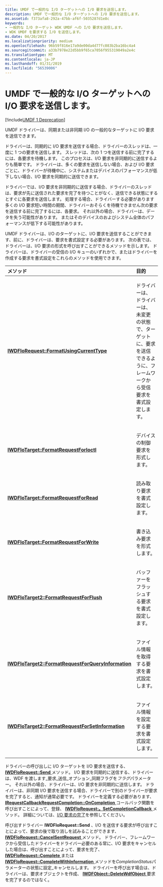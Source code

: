 ```yaml
---
title: UMDF で一般的な I/O ターゲットへの I/O 要求を送信します。
description: UMDF で一般的な I/O ターゲットへの I/O 要求を送信します。
ms.assetid: f373afa8-292a-47bb-af6f-5035287d1e8c
keywords:
- 一般的な I/O ターゲット WDK UMDF への I/O 要求を送信します。
- WDK UMDF を要求する I/O を送信します。
ms.date: 04/20/2017
ms.localizationpriority: medium
ms.openlocfilehash: 96b59f816e17a9de00da4d77fc083b2ba16bc4a4
ms.sourcegitcommit: a33b7978e22d5bb9f65ca7056f955319049a2e4c
ms.translationtype: MT
ms.contentlocale: ja-JP
ms.lasthandoff: 01/31/2019
ms.locfileid: "56539006"
---
```

# <a name="sending-io-requests-to-a-general-io-target-in-umdf"></a>UMDF で一般的な I/O ターゲットへの I/O 要求を送信します。


[!include[UMDF 1 Deprecation](../umdf-1-deprecation.md)]

UMDF ドライバーは、同期または非同期 I/O の一般的なターゲットに I/O 要求を送信できます。

ドライバーは、同期的に I/O 要求を送信する場合、ドライバーのスレッドは、一度に 1 つの要求を送信します。 スレッドは、次の 1 つを送信する前に完了するには、各要求を待機します。 このプロセスは、I/O 要求を非同期的に送信するよりも簡単です。 ドライバーは、多くの要求を送信しない場合、および I/O 要求ごとに、ドライバーが待機中に、システムまたはデバイスのパフォーマンスが低下しない場合、I/O 要求を同期的に送信できます。

ドライバーでは、I/O 要求を非同期的に送信する場合、ドライバーのスレッドは、要求が先に送信された要求を完了を待つことがなく、送信できる状態にするとすぐに各要求を送信します。 処理する場合、ドライバーする必要があります多くの I/O 要求短い時間の期間、ドライバーおそらくを待機できません次の要求を送信する前に完了するには、各要求。 それ以外の場合、ドライバーは、データを失う可能性があります。 またはそのデバイスのおよびシステム全体のパフォーマンスが低下する可能性があります。

UMDF ドライバーは、I/O のターゲットに、I/O 要求を送信することができます、前に、ドライバーは、要求を書式設定する必要があります。 次の表では、ドライバーは、I/O 要求の形式を呼び出すことができるメソッドを示します。 ドライバーは、ドライバーの受信の I/O キューのいずれかで、またはドライバーを作成する要求を書式設定をこれらのメソッドを使用できます。

<table>
<colgroup>
<col width="50%" />
<col width="50%" />
</colgroup>
<thead>
<tr class="header">
<th align="left">メソッド</th>
<th align="left">目的</th>
</tr>
</thead>
<tbody>
<tr class="odd">
<td align="left"><p><a href="https://msdn.microsoft.com/library/windows/hardware/ff559077" data-raw-source="[&lt;strong&gt;IWDFIoRequest::FormatUsingCurrentType&lt;/strong&gt;](https://msdn.microsoft.com/library/windows/hardware/ff559077)"><strong>IWDFIoRequest::FormatUsingCurrentType</strong></a></p></td>
<td align="left"><p>ドライバーは、ドライバーは、未変更の状態で、ターゲットに、要求を送信できるように、フレームワークから受信要求を書式設定します。</p></td>
</tr>
<tr class="even">
<td align="left"><p><a href="https://msdn.microsoft.com/library/windows/hardware/ff559230" data-raw-source="[&lt;strong&gt;IWDFIoTarget::FormatRequestForIoctl&lt;/strong&gt;](https://msdn.microsoft.com/library/windows/hardware/ff559230)"><strong>IWDFIoTarget::FormatRequestForIoctl</strong></a></p></td>
<td align="left"><p>デバイスの制御要求を形式します。</p></td>
</tr>
<tr class="odd">
<td align="left"><p><a href="https://msdn.microsoft.com/library/windows/hardware/ff559233" data-raw-source="[&lt;strong&gt;IWDFIoTarget::FormatRequestForRead&lt;/strong&gt;](https://msdn.microsoft.com/library/windows/hardware/ff559233)"><strong>IWDFIoTarget::FormatRequestForRead</strong></a></p></td>
<td align="left"><p>読み取り要求を書式設定します。</p></td>
</tr>
<tr class="even">
<td align="left"><p><a href="https://msdn.microsoft.com/library/windows/hardware/ff559236" data-raw-source="[&lt;strong&gt;IWDFIoTarget::FormatRequestForWrite&lt;/strong&gt;](https://msdn.microsoft.com/library/windows/hardware/ff559236)"><strong>IWDFIoTarget::FormatRequestForWrite</strong></a></p></td>
<td align="left"><p>書き込み要求を形式します。</p></td>
</tr>
<tr class="odd">
<td align="left"><p><a href="https://msdn.microsoft.com/library/windows/hardware/ff559182" data-raw-source="[&lt;strong&gt;IWDFIoTarget2::FormatRequestForFlush&lt;/strong&gt;](https://msdn.microsoft.com/library/windows/hardware/ff559182)"><strong>IWDFIoTarget2::FormatRequestForFlush</strong></a></p></td>
<td align="left"><p>バッファーをフラッシュする要求を書式設定します。</p></td>
</tr>
<tr class="even">
<td align="left"><p><a href="https://msdn.microsoft.com/library/windows/hardware/ff559184" data-raw-source="[&lt;strong&gt;IWDFIoTarget2::FormatRequestForQueryInformation&lt;/strong&gt;](https://msdn.microsoft.com/library/windows/hardware/ff559184)"><strong>IWDFIoTarget2::FormatRequestForQueryInformation</strong></a></p></td>
<td align="left"><p>ファイル情報を取得する要求を書式設定します。</p></td>
</tr>
<tr class="odd">
<td align="left"><p><a href="https://msdn.microsoft.com/library/windows/hardware/ff559191" data-raw-source="[&lt;strong&gt;IWDFIoTarget2::FormatRequestForSetInformation&lt;/strong&gt;](https://msdn.microsoft.com/library/windows/hardware/ff559191)"><strong>IWDFIoTarget2::FormatRequestForSetInformation</strong></a></p></td>
<td align="left"><p>ファイル情報を設定する要求を書式設定します。</p></td>
</tr>
</tbody>
</table>

 

ドライバーの呼び出しに I/O ターゲットを I/O 要求を送信する、 [ **IWDFIoRequest::Send** ](https://msdn.microsoft.com/library/windows/hardware/ff559149)メソッド。 I/O 要求を同期的に送信する、ドライバーは、WDF を渡します\_要求\_送信\_オプション\_同期フラグを*フラグ*パラメーター。 それ以外の場合、ドライバーは、I/O 要求を非同期的に送信します。 ドライバーは、非同期 I/O 要求を送信する場合、ドライバーで別のドライバーが要求を完了すると、通知が通常必要です。 ドライバーを定義する必要があります、 [ **IRequestCallbackRequestCompletion::OnCompletion** ](https://msdn.microsoft.com/library/windows/hardware/ff556905)コールバック関数を呼び出すことによって、登録、 [ **IWDFIoRequest:。SetCompletionCallback** ](https://msdn.microsoft.com/library/windows/hardware/ff559153)メソッド。 詳細については、[I/O 要求の完了](completing-i-o-requests.md)を参照してください。

呼び出すドライバー **IWDFIoRequest::Send** 、I/O を送信する要求が呼び出すことによって、要求の後で取り消しを試みることができます、 [ **IWDFIoRequest::CancelSentRequest** ](https://msdn.microsoft.com/library/windows/hardware/ff559067)メソッド。 ドライバー、フレームワークから受信したドライバーをドライバー必要のある常に、I/O 要求をキャンセルした場合は、呼び出すことによって、要求を完了、 [ **IWDFIoRequest::Complete** ](https://msdn.microsoft.com/library/windows/hardware/ff559070)または[ **IWDFIoRequest::CompleteWithInformation** ](https://msdn.microsoft.com/library/windows/hardware/ff559074)メソッドを*CompletionStatus*パラメーターの状態に設定\_キャンセルします。 ドライバーを呼び出す場合は、ドライバーは、要求オブジェクトを作成、 [ **IWDFObject::DeleteWdfObject** ](https://msdn.microsoft.com/library/windows/hardware/ff560210)要求を完了するのではなく。

 

 





